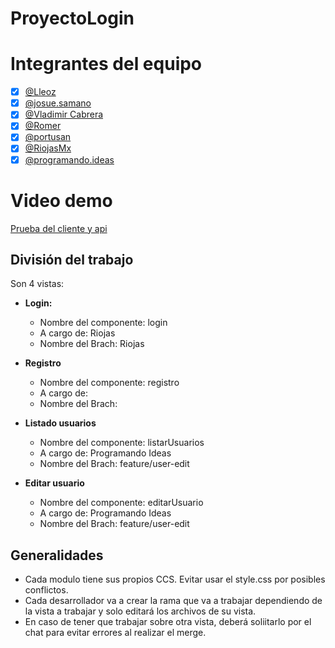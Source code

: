 # ProyectoLogin

# Integrantes del equipo

- [x] [@Lleoz](https://discordapp.com/users/476574369229832203)
- [x] [@josue.samano](https://discordapp.com/users/335850826318741506)
- [x] [@Vladimir Cabrera](https://discordapp.com/users/683745689892815043)
- [x] [@Romer](https://discordapp.com/users/702955480267358329)
- [x] [@portusan](https://discordapp.com/users/717776768244908053)
- [x] [@RiojasMx](https://discordapp.com/users/201813752356536320)
- [x] [@programando.ideas](https://discordapp.com/users/716354253081542666)

# Video demo

[Prueba del cliente y api](https://youtu.be/1rJqbYze7-4)

## División del trabajo

Son 4 vistas:

- **Login:**
    - Nombre del componente: login
    - A cargo de: Riojas
    - Nombre del Brach: Riojas
- **Registro**
    - Nombre del componente: registro
    - A cargo de: 
    - Nombre del Brach:
    
- **Listado usuarios**
    - Nombre del componente: listarUsuarios
    - A cargo de: Programando Ideas
    - Nombre del Brach: feature/user-edit
- **Editar usuario**
    - Nombre del componente: editarUsuario
    - A cargo de: Programando Ideas
    - Nombre del Brach: feature/user-edit 
    
## Generalidades
- Cada modulo tiene sus propios CCS. Evitar usar el style.css por posibles conflictos.
- Cada desarrollador va a crear la rama que va a trabajar dependiendo de la vista a trabajar y solo editará los archivos de su vista.
- En caso de tener que trabajar sobre otra vista, deberá soliitarlo por el chat para evitar errores al realizar el merge.



